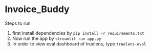 # Invoice_Buddy

Steps to run
1. first install dependencies by `pip install -r requirements.txt`
2. Now run the app by `streamlit run app.py`
3. In order to view eval dashboard of truelens, type `truelens-eval`
